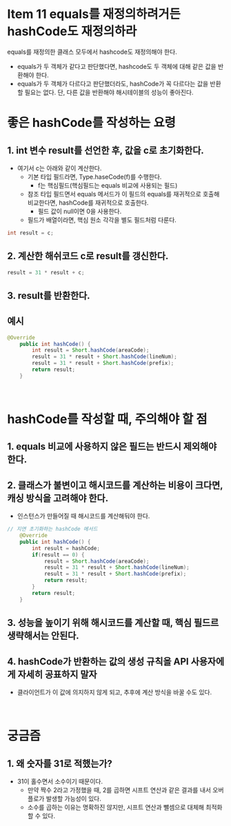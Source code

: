 # Item 11 equals를 재정의하려거든 hashCode도 재정의하라
equals를 재정의한 클래스 모두에서 hashcode도 재정의해야 한다. 

- equals가 두 객체가 같다고 판단했다면, hashcode도 두 객체에 대해 같은 값을 반환해야 한다.
- equals가 두 객체가 다르다고 판단했더라도,  hashCode가 꼭 다르다는 값을 반환할 필요는 없다. 단, 다른 값을 반환해야 해시테이블의 성능이 좋아진다. 


# 좋은 hashCode를 작성하는 요령
## 1. int 변수 result를 선언한 후, 값을 c로 초기화한다.
- 여기서 c는 아래와 같이 계산한다.
  - 기본 타입 필드라면, Type.haseCode(f)를 수행한다. 
    - f는 핵심필드(핵심필드는 equals 비교에 사용되는 필드)
  - 참조 타입 필드면서 equals 메서드가 이 필드의 equals를 재귀적으로 호출해 비교한다면, hashCode를 재귀적으로 호출한다. 
    - 필드 값이 null이면 0을 사용한다.
  - 필드가 배열이라면, 핵심 원소 각각을 별도 필드처럼 다룬다. 
```java
int result = c;
```

## 2. 계산한 해쉬코드 c로 result를 갱신한다.
``` java
result = 31 * result + c;
```

## 3. result를 반환한다.

## 예시
```java
@Override
	public int hashCode() {
		int result = Short.hashCode(areaCode);
		result = 31 * result + Short.hashCode(lineNum);
		result = 31 * result + Short.hashCode(prefix);
		return result;
	}
```


</br>


# hashCode를 작성할 때, 주의해야 할 점
## 1. equals 비교에 사용하지 않은 필드는 **반드시** 제외해야한다. 

## 2. 클래스가 불변이고 해시코드를 계산하는 비용이 크다면, **캐싱** 방식을 고려해야 한다. 
- 인스턴스가 만들어질 때 해시코드를 계산해둬야 한다.
```java
// 지연 초기화하는 hashCode 메서드
	@Override
	public int hashCode() {
		int result = hashCode;
		if(result == 0) {
			result = Short.hashCode(areaCode);
			result = 31 * result + Short.hashCode(lineNum);
			result = 31 * result + Short.hashCode(prefix);
			return result;
		}
		return result;
	}
```
## 3. 성능을 높이기 위해 해시코드를 계산할 때, 핵심 필드르 생략해서는 안된다.

## 4. hashCode가 반환하는 값의 생성 규칙을 API 사용자에게 자세히 공표하지 말자
- 클라이언트가 이 값에 의지하지 않게 되고, 추후에 계산 방식을 바꿀 수도 있다. 


</br>

# 궁금즘
## 1. 왜 숫자를 31로 적했는가?
- 31이 홀수면서 소수이기 때문이다. 
  - 만약 짝수 2라고 가정했을 때, 2를 곱하면 시프트 연산과 같은 결과를 내서 오버플로가 발생할 가능성이 있다.
  - 소수를 곱하는 이유는 명확하진 않지만, 시프트 연산과 뺄셈으로 대체해 최적화 할 수 있다. 